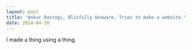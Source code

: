 ```yaml
---
layout: post
title: "Ankur Rastogi, Blisfully Unaware, Tries to make a website."
date: 2014-04-30
---
```


I made a thing using a thing.